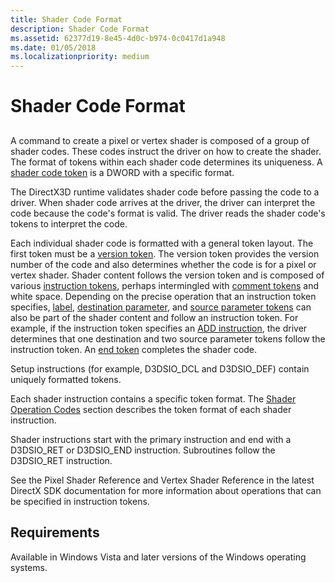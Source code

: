 ```yaml
---
title: Shader Code Format
description: Shader Code Format
ms.assetid: 62377d19-8e45-4d0c-b974-0c0417d1a948
ms.date: 01/05/2018
ms.localizationpriority: medium
---
```


# Shader Code Format


## <span id="ddk_shader_code_format_gg"></span><span id="DDK_SHADER_CODE_FORMAT_GG"></span>


A command to create a pixel or vertex shader is composed of a group of shader codes. These codes instruct the driver on how to create the shader. The format of tokens within each shader code determines its uniqueness. A [shader code token](shader-code-tokens.md) is a DWORD with a specific format.

The DirectX3D runtime validates shader code before passing the code to a driver. When shader code arrives at the driver, the driver can interpret the code because the code's format is valid. The driver reads the shader code's tokens to interpret the code.

Each individual shader code is formatted with a general token layout. The first token must be a [version token](version-token.md). The version token provides the version number of the code and also determines whether the code is for a pixel or vertex shader. Shader content follows the version token and is composed of various [instruction tokens](instruction-token.md), perhaps intermingled with [comment tokens](comment-token.md) and white space. Depending on the precise operation that an instruction token specifies, [label](label-token.md), [destination parameter](destination-parameter-token.md), and [source parameter tokens](source-parameter-token.md) can also be part of the shader content and follow an instruction token. For example, if the instruction token specifies an [ADD instruction](https://msdn.microsoft.com/library/windows/hardware/ff538212), the driver determines that one destination and two source parameter tokens follow the instruction token. An [end token](end-token.md) completes the shader code.

Setup instructions (for example, D3DSIO\_DCL and D3DSIO\_DEF) contain uniquely formatted tokens.

Each shader instruction contains a specific token format. The [Shader Operation Codes](https://msdn.microsoft.com/library/windows/hardware/ff569706) section describes the token format of each shader instruction.

Shader instructions start with the primary instruction and end with a D3DSIO\_RET or D3DSIO\_END instruction. Subroutines follow the D3DSIO\_RET instruction.

See the Pixel Shader Reference and Vertex Shader Reference in the latest DirectX SDK documentation for more information about operations that can be specified in instruction tokens.

## <span id="Requirements"></span><span id="requirements"></span><span id="REQUIREMENTS"></span>Requirements


Available in Windows Vista and later versions of the Windows operating systems.

 

 





